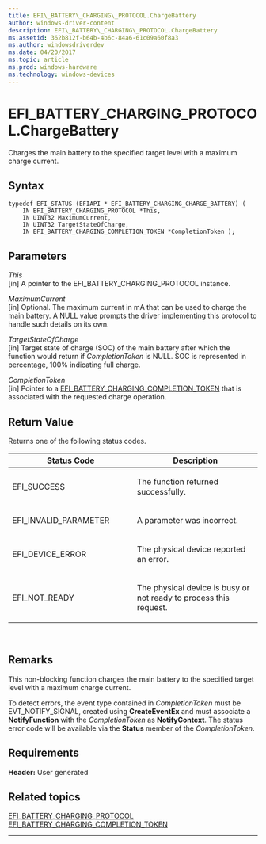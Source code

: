 ```yaml
---
title: EFI\_BATTERY\_CHARGING\_PROTOCOL.ChargeBattery
author: windows-driver-content
description: EFI\_BATTERY\_CHARGING\_PROTOCOL.ChargeBattery
ms.assetid: 362b812f-b64b-4b6c-84a6-61c09a60f8a3
ms.author: windowsdriverdev
ms.date: 04/20/2017
ms.topic: article
ms.prod: windows-hardware
ms.technology: windows-devices
---
```


# EFI\_BATTERY\_CHARGING\_PROTOCOL.ChargeBattery


Charges the main battery to the specified target level with a maximum charge current.

## Syntax


``` syntax
typedef EFI_STATUS (EFIAPI * EFI_BATTERY_CHARGING_CHARGE_BATTERY) (
    IN EFI_BATTERY_CHARGING_PROTOCOL *This,
    IN UINT32 MaximumCurrent, 
    IN UINT32 TargetStateOfCharge,
    IN EFI_BATTERY_CHARGING_COMPLETION_TOKEN *CompletionToken );
```

## Parameters


<a href="" id="this"></a>*This*  
\[in\] A pointer to the EFI\_BATTERY\_CHARGING\_PROTOCOL instance.

<a href="" id="maximumcurrent"></a>*MaximumCurrent*  
\[in\] Optional. The maximum current in mA that can be used to charge the main battery. A NULL value prompts the driver implementing this protocol to handle such details on its own.

<a href="" id="targetstateofcharge"></a>*TargetStateOfCharge*  
\[in\] Target state of charge (SOC) of the main battery after which the function would return if *CompletionToken* is NULL. SOC is represented in percentage, 100% indicating full charge.

<a href="" id="completiontoken"></a>*CompletionToken*  
\[in\] Pointer to a [EFI\_BATTERY\_CHARGING\_COMPLETION\_TOKEN](efi-battery-charging-completion-token.md) that is associated with the requested charge operation.

## Return Value


Returns one of the following status codes.

<table>
<colgroup>
<col width="50%" />
<col width="50%" />
</colgroup>
<thead>
<tr class="header">
<th>Status Code</th>
<th>Description</th>
</tr>
</thead>
<tbody>
<tr class="odd">
<td><p>EFI_SUCCESS</p></td>
<td><p>The function returned successfully.</p></td>
</tr>
<tr class="even">
<td><p>EFI_INVALID_PARAMETER</p></td>
<td><p>A parameter was incorrect.</p></td>
</tr>
<tr class="odd">
<td><p>EFI_DEVICE_ERROR</p></td>
<td><p>The physical device reported an error.</p></td>
</tr>
<tr class="even">
<td><p>EFI_NOT_READY</p></td>
<td><p>The physical device is busy or not ready to process this request.</p></td>
</tr>
</tbody>
</table>

 

## Remarks


This non-blocking function charges the main battery to the specified target level with a maximum charge current.

To detect errors, the event type contained in *CompletionToken* must be EVT\_NOTIFY\_SIGNAL, created using **CreateEventEx** and must associate a **NotifyFunction** with the *CompletionToken* as **NotifyContext**. The status error code will be available via the **Status** member of the *CompletionToken*.

## Requirements


**Header:** User generated

## Related topics
[EFI\_BATTERY\_CHARGING\_PROTOCOL](efi-battery-charging-protocol.md)  
[EFI\_BATTERY\_CHARGING\_COMPLETION\_TOKEN](efi-battery-charging-completion-token.md)  

--------------------


